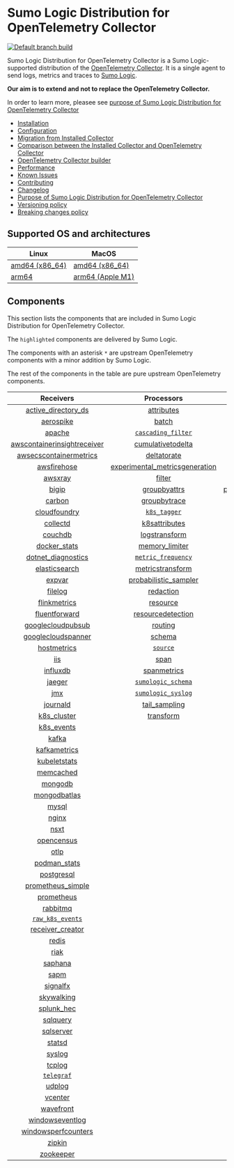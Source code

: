 # Sumo Logic Distribution for OpenTelemetry Collector

[![Default branch build](https://github.com/SumoLogic/sumologic-otel-collector/actions/workflows/dev_builds.yml/badge.svg)](https://github.com/SumoLogic/sumologic-otel-collector/actions/workflows/dev_builds.yml)

Sumo Logic Distribution for OpenTelemetry Collector is a Sumo Logic-supported distribution of the [OpenTelemetry Collector][otc_link].
It is a single agent to send logs, metrics and traces to [Sumo Logic][sumologic].

**Our aim is to extend and not to replace the OpenTelemetry Collector.**

In order to learn more, pleasee see [purpose of Sumo Logic Distribution for OpenTelemetry Collector](./docs/upstream-relation.md#purpose-of-sumo-logic-distribution-for-opentelemetry-collector)

[otc_link]: https://github.com/open-telemetry/opentelemetry-collector
[sumologic]: https://www.sumologic.com

- [Installation](docs/installation.md)
- [Configuration](docs/configuration.md)
- [Migration from Installed Collector](docs/migration.md)
- [Comparison between the Installed Collector and OpenTelemetry Collector](docs/comparison.md)
- [OpenTelemetry Collector builder](./otelcolbuilder/README.md)
- [Performance](docs/performance.md)
- [Known Issues](docs/known-issues.md)
- [Contributing](./CONTRIBUTING.md)
- [Changelog](./CHANGELOG.md)
- [Purpose of Sumo Logic Distribution for OpenTelemetry Collector](./docs/upstream-relation.md#purpose-of-sumo-logic-distribution-for-opentelemetry-collector)
- [Versioning policy](./docs/upstream-relation.md#versioning-policy)
- [Breaking changes policy](./docs/upstream-relation.md#breaking-changes-policy)

## Supported OS and architectures

| Linux                         | MacOS                         |
|-------------------------------|-------------------------------|
| [amd64 (x86_64)][linux_amd64] | [amd64 (x86_64)][mac_amd64]   |
| [arm64][linux_arm64]          | [arm64 (Apple M1)][mac_arm64] |

[linux_amd64]: ./docs/installation.md#linux-on-amd64-x86-64
[linux_arm64]: ./docs/installation.md#linux-on-arm64
[mac_amd64]: ./docs/installation.md#macos-on-amd64-x86-64
[mac_arm64]: ./docs/installation.md#macos-on-arm64-apple-m1-x86-64

## Components

This section lists the components that are included in Sumo Logic Distribution for OpenTelemetry Collector.

The `highlighted` components are delivered by Sumo Logic.

The components with an asterisk `*` are upstream OpenTelemetry components with a minor addition by Sumo Logic.

The rest of the components in the table are pure upstream OpenTelemetry components.

|                         Receivers                          |                          Processors                          |                Exporters                 |                    Extensions                    |
|:----------------------------------------------------------:|:------------------------------------------------------------:|:----------------------------------------:|:------------------------------------------------:|
|      [active_directory_ds][activedirectorydsreceiver]      |              [attributes][attributesprocessor]               |         [carbon][carbonexporter]         |         [asapclient][asapauthextension]          |
|               [aerospike][aerospikereceiver]               |                   [batch][batchprocessor]                    |           [file][fileexporter]           |               [awsproxy][awsproxy]               |
|                  [apache][apachereceiver]                  |        [`cascading_filter`][cascadingfilterprocessor]        |          [kafka][kafkaexporter]          |         [basicauth][basicauthextension]          |
| [awscontainerinsightreceiver][awscontainerinsightreceiver] |       [cumulativetodelta][cumulativetodeltaprocessor]        |  [loadbalancing][loadbalancingexporter]  |   [bearertokenauth][bearertokenauthextension]    |
|  [awsecscontainermetrics][awsecscontainermetricsreceiver]  |             [deltatorate][deltatorateprocessor]              |        [logging][loggingexporter]        |             [db_storage][dbstorage]              |
|             [awsfirehose][awsfirehosereceiver]             | [experimental_metricsgeneration][metricsgenerationprocessor] |           [otlp][otlpexporter]           |        [docker_observer][dockerobserver]         |
|                 [awsxray][awsxrayreceiver]                 |                  [filter][filterprocessor]                   |       [otlphttp][otlphttpexporter]       |           [ecs_observer][ecsobserver]            |
|                   [bigip][bigipreceiver]                   |            [groupbyattrs][groupbyattrsprocessor]             | [prometheusexporter][prometheusexporter] |       [ecs_task_observer][ecstaskobserver]       |
|                  [carbon][carbonreceiver]                  |            [groupbytrace][groupbytraceprocessor]             |     [`sumologic`][sumologicexporter]     |           [file_storage][filestorage]            |
|            [cloudfoundry][cloudfoundryreceiver]            |                 [`k8s_tagger`][k8sprocessor]                 |                                          | [headerssetterextension][headerssetterextension] |
|                [collectd][collectdreceiver]                |           [k8sattributes][k8sattributesprocessor]            |                                          |       [health_check][healthcheckextension]       |
|                 [couchdb][couchdbreceiver]                 |           [logstransform][logstransformprocessor]            |                                          |          [host_observer][hostobserver]           |
|            [docker_stats][dockerstatsreceiver]             |           [memory_limiter][memorylimiterprocessor]           |                                          |         [http_forwarder][httpforwarder]          |
|      [dotnet_diagnostics][dotnetdiagnosticsreceiver]       |        [`metric_frequency`][metricfrequencyprocessor]        |                                          |   [jaegerremotesampling][jaegerremotesampling]   |
|           [elasticsearch][elasticsearchreceiver]           |        [metricstransform][metricstransformprocessor]         |                                          |           [k8s_observer][k8sobserver]            |
|                  [expvar][expvarreceiver]                  |    [probabilistic_sampler][probabilisticsamplerprocessor]    |                                          |        [memory_ballast][ballastextension]        |
|                 [filelog][filelogreceiver]                 |               [redaction][redactionprocessor]                |                                          |    [oauth2client][oauth2clientauthextension]     |
|            [flinkmetrics][flinkmetricsreceiver]            |                [resource][resourceprocessor]                 |                                          |            [oidc][oidcauthextension]             |
|           [fluentforward][fluentforwardreceiver]           |       [resourcedetection][resourcedetectionprocessor]        |                                          |             [pprof][pprofextension]              |
|       [googlecloudpubsub][googlecloudpubsubreceiver]       |                 [routing][routingprocessor]                  |                                          |         [sigv4auth][sigv4authextension]          |
|      [googlecloudspanner][googlecloudspannerreceiver]      |                  [schema][schemaprocessor]                   |                                          |        [`sumologic`][sumologicextension]         |
|             [hostmetrics][hostmetricsreceiver]             |                 [`source`][sourceprocessor]                  |                                          |            [zpages][zpagesextension]             |
|                     [iis][iisreceiver]                     |                    [span][spanprocessor]                     |                                          |                                                  |
|                [influxdb][influxdbreceiver]                |             [spanmetrics][spanmetricsprocessor]              |                                          |                                                  |
|                  [jaeger][jaegerreceiver]                  |        [`sumologic_schema`][sumologicschemaprocessor]        |                                          |                                                  |
|                     [jmx][jmxreceiver]                     |        [`sumologic_syslog`][sumologicsyslogprocessor]        |                                          |                                                  |
|                [journald][journaldreceiver]                |            [tail_sampling][tailsamplingprocessor]            |                                          |                                                  |
|             [k8s_cluster][k8sclusterreceiver]              |               [transform][transformprocessor]                |                                          |                                                  |
|              [k8s_events][k8seventsreceiver]               |                                                              |                                          |                                                  |
|                   [kafka][kafkareceiver]                   |                                                              |                                          |                                                  |
|            [kafkametrics][kafkametricsreceiver]            |                                                              |                                          |                                                  |
|            [kubeletstats][kubeletstatsreceiver]            |                                                              |                                          |                                                  |
|               [memcached][memcachedreceiver]               |                                                              |                                          |                                                  |
|                 [mongodb][mongodbreceiver]                 |                                                              |                                          |                                                  |
|            [mongodbatlas][mongodbatlasreceiver]            |                                                              |                                          |                                                  |
|                   [mysql][mysqlreceiver]                   |                                                              |                                          |                                                  |
|                   [nginx][nginxreceiver]                   |                                                              |                                          |                                                  |
|                    [nsxt][nsxtreceiver]                    |                                                              |                                          |                                                  |
|              [opencensus][opencensusreceiver]              |                                                              |                                          |                                                  |
|                    [otlp][otlpreceiver]                    |                                                              |                                          |                                                  |
|               [podman_stats][podmanreceiver]               |                                                              |                                          |                                                  |
|              [postgresql][postgresqlreceiver]              |                                                              |                                          |                                                  |
|       [prometheus_simple][simpleprometheusreceiver]        |                                                              |                                          |                                                  |
|              [prometheus][prometheusreceiver]              |                                                              |                                          |                                                  |
|                [rabbitmq][rabbitmqreceiver]                |                                                              |                                          |                                                  |
|          [`raw_k8s_events`][rawk8seventsreceiver]          |                                                              |                                          |                                                  |
|            [receiver_creator][receivercreator]             |                                                              |                                          |                                                  |
|                   [redis][redisreceiver]                   |                                                              |                                          |                                                  |
|                    [riak][riakreceiver]                    |                                                              |                                          |                                                  |
|                 [saphana][saphanareceiver]                 |                                                              |                                          |                                                  |
|                    [sapm][sapmreceiver]                    |                                                              |                                          |                                                  |
|                [signalfx][signalfxreceiver]                |                                                              |                                          |                                                  |
|              [skywalking][skywalkingreceiver]              |                                                              |                                          |                                                  |
|              [splunk_hec][splunkhecreceiver]               |                                                              |                                          |                                                  |
|                [sqlquery][sqlqueryreceiver]                |                                                              |                                          |                                                  |
|               [sqlserver][sqlserverreceiver]               |                                                              |                                          |                                                  |
|                  [statsd][statsdreceiver]                  |                                                              |                                          |                                                  |
|                  [syslog][syslogreceiver]                  |                                                              |                                          |                                                  |
|                  [tcplog][tcplogreceiver]                  |                                                              |                                          |                                                  |
|               [`telegraf`][telegrafreceiver]               |                                                              |                                          |                                                  |
|                  [udplog][udplogreceiver]                  |                                                              |                                          |                                                  |
|                 [vcenter][vcenterreceiver]                 |                                                              |                                          |                                                  |
|               [wavefront][wavefrontreceiver]               |                                                              |                                          |                                                  |
|         [windowseventlog][windowseventlogreceiver]         |                                                              |                                          |                                                  |
|     [windowsperfcounters][windowsperfcountersreceiver]     |                                                              |                                          |                                                  |
|                  [zipkin][zipkinreceiver]                  |                                                              |                                          |                                                  |
|               [zookeeper][zookeeperreceiver]               |                                                              |                                          |                                                  |

[activedirectorydsreceiver]: https://github.com/open-telemetry/opentelemetry-collector-contrib/tree/v0.62.0/receiver/activedirectorydsreceiver
[aerospikereceiver]: https://github.com/open-telemetry/opentelemetry-collector-contrib/tree/v0.62.0/receiver/aerospikereceiver
[apachereceiver]: https://github.com/open-telemetry/opentelemetry-collector-contrib/tree/v0.62.0/receiver/apachereceiver
[awscontainerinsightreceiver]: https://github.com/open-telemetry/opentelemetry-collector-contrib/tree/v0.62.0/receiver/awscontainerinsightreceiver
[awsecscontainermetricsreceiver]: https://github.com/open-telemetry/opentelemetry-collector-contrib/tree/v0.62.0/receiver/awsecscontainermetricsreceiver
[awsfirehosereceiver]: https://github.com/open-telemetry/opentelemetry-collector-contrib/tree/v0.62.0/receiver/awsfirehosereceiver
[awsxrayreceiver]: https://github.com/open-telemetry/opentelemetry-collector-contrib/tree/v0.62.0/receiver/awsxrayreceiver
[bigipreceiver]: https://github.com/open-telemetry/opentelemetry-collector-contrib/tree/v0.62.0/receiver/bigipreceiver
[carbonreceiver]: https://github.com/open-telemetry/opentelemetry-collector-contrib/tree/v0.62.0/receiver/carbonreceiver
[cloudfoundryreceiver]: https://github.com/open-telemetry/opentelemetry-collector-contrib/tree/v0.62.0/receiver/cloudfoundryreceiver
[collectdreceiver]: https://github.com/open-telemetry/opentelemetry-collector-contrib/tree/v0.62.0/receiver/collectdreceiver
[couchdbreceiver]: https://github.com/open-telemetry/opentelemetry-collector-contrib/tree/v0.62.0/receiver/couchdbreceiver
[dockerstatsreceiver]: https://github.com/open-telemetry/opentelemetry-collector-contrib/tree/v0.62.0/receiver/dockerstatsreceiver
[dotnetdiagnosticsreceiver]: https://github.com/open-telemetry/opentelemetry-collector-contrib/tree/v0.62.0/receiver/dotnetdiagnosticsreceiver
[elasticsearchreceiver]: https://github.com/open-telemetry/opentelemetry-collector-contrib/tree/v0.62.0/receiver/elasticsearchreceiver
[expvarreceiver]: https://github.com/open-telemetry/opentelemetry-collector-contrib/tree/v0.62.0/receiver/expvarreceiver
[filelogreceiver]: https://github.com/open-telemetry/opentelemetry-collector-contrib/tree/v0.62.0/receiver/filelogreceiver
[flinkmetricsreceiver]: https://github.com/open-telemetry/opentelemetry-collector-contrib/tree/v0.62.0/receiver/flinkmetricsreceiver
[fluentforwardreceiver]: https://github.com/open-telemetry/opentelemetry-collector-contrib/tree/v0.62.0/receiver/fluentforwardreceiver
[googlecloudpubsubreceiver]: https://github.com/open-telemetry/opentelemetry-collector-contrib/tree/v0.62.0/receiver/googlecloudpubsubreceiver
[googlecloudspannerreceiver]: https://github.com/open-telemetry/opentelemetry-collector-contrib/tree/v0.62.0/receiver/googlecloudspannerreceiver
[hostmetricsreceiver]: https://github.com/open-telemetry/opentelemetry-collector-contrib/tree/v0.62.0/receiver/hostmetricsreceiver
[iisreceiver]: https://github.com/open-telemetry/opentelemetry-collector-contrib/tree/v0.62.0/receiver/iisreceiver
[influxdbreceiver]: https://github.com/open-telemetry/opentelemetry-collector-contrib/tree/v0.62.0/receiver/influxdbreceiver
[jaegerreceiver]: https://github.com/open-telemetry/opentelemetry-collector-contrib/tree/v0.62.0/receiver/jaegerreceiver
[jmxreceiver]: https://github.com/open-telemetry/opentelemetry-collector-contrib/tree/v0.62.0/receiver/jmxreceiver
[journaldreceiver]: https://github.com/open-telemetry/opentelemetry-collector-contrib/tree/v0.62.0/receiver/journaldreceiver
[k8sclusterreceiver]: https://github.com/open-telemetry/opentelemetry-collector-contrib/tree/v0.62.0/receiver/k8sclusterreceiver
[k8seventsreceiver]: https://github.com/open-telemetry/opentelemetry-collector-contrib/tree/v0.62.0/receiver/k8seventsreceiver
[kafkareceiver]: https://github.com/open-telemetry/opentelemetry-collector-contrib/tree/v0.62.0/receiver/kafkareceiver
[kafkametricsreceiver]: https://github.com/open-telemetry/opentelemetry-collector-contrib/tree/v0.62.0/receiver/kafkametricsreceiver
[kubeletstatsreceiver]: https://github.com/open-telemetry/opentelemetry-collector-contrib/tree/v0.62.0/receiver/kubeletstatsreceiver
[memcachedreceiver]: https://github.com/open-telemetry/opentelemetry-collector-contrib/tree/v0.62.0/receiver/memcachedreceiver
[mongodbreceiver]: https://github.com/open-telemetry/opentelemetry-collector-contrib/tree/v0.62.0/receiver/mongodbreceiver
[mongodbatlasreceiver]: https://github.com/open-telemetry/opentelemetry-collector-contrib/tree/v0.62.0/receiver/mongodbatlasreceiver
[mysqlreceiver]: https://github.com/open-telemetry/opentelemetry-collector-contrib/tree/v0.62.0/receiver/mysqlreceiver
[nginxreceiver]: https://github.com/open-telemetry/opentelemetry-collector-contrib/tree/v0.62.0/receiver/nginxreceiver
[nsxtreceiver]: https://github.com/open-telemetry/opentelemetry-collector-contrib/tree/v0.62.0/receiver/nsxtreceiver
[opencensusreceiver]: https://github.com/open-telemetry/opentelemetry-collector-contrib/tree/v0.62.0/receiver/opencensusreceiver
[otlpreceiver]: https://github.com/open-telemetry/opentelemetry-collector/tree/v0.62.0/receiver/otlpreceiver
[podmanreceiver]: https://github.com/open-telemetry/opentelemetry-collector-contrib/tree/v0.62.0/receiver/podmanreceiver
[postgresqlreceiver]: https://github.com/open-telemetry/opentelemetry-collector-contrib/tree/v0.62.0/receiver/postgresqlreceiver
[simpleprometheusreceiver]: https://github.com/open-telemetry/opentelemetry-collector-contrib/tree/v0.62.0/receiver/simpleprometheusreceiver
[prometheusreceiver]: https://github.com/open-telemetry/opentelemetry-collector-contrib/tree/v0.62.0/receiver/prometheusreceiver
[rabbitmqreceiver]: https://github.com/open-telemetry/opentelemetry-collector-contrib/tree/v0.62.0/receiver/rabbitmqreceiver
[rawk8seventsreceiver]: ./pkg/receiver/rawk8seventsreceiver
[receivercreator]: https://github.com/open-telemetry/opentelemetry-collector-contrib/tree/v0.62.0/receiver/receivercreator
[redisreceiver]: https://github.com/open-telemetry/opentelemetry-collector-contrib/tree/v0.62.0/receiver/redisreceiver
[riakreceiver]: https://github.com/open-telemetry/opentelemetry-collector-contrib/tree/v0.62.0/receiver/riakreceiver
[saphanareceiver]: https://github.com/open-telemetry/opentelemetry-collector-contrib/tree/v0.62.0/receiver/saphanareceiver
[sapmreceiver]: https://github.com/open-telemetry/opentelemetry-collector-contrib/tree/v0.62.0/receiver/sapmreceiver
[signalfxreceiver]: https://github.com/open-telemetry/opentelemetry-collector-contrib/tree/v0.62.0/receiver/signalfxreceiver
[skywalkingreceiver]: https://github.com/open-telemetry/opentelemetry-collector-contrib/tree/v0.62.0/receiver/skywalkingreceiver
[splunkhecreceiver]: https://github.com/open-telemetry/opentelemetry-collector-contrib/tree/v0.62.0/receiver/splunkhecreceiver
[sqlqueryreceiver]: https://github.com/open-telemetry/opentelemetry-collector-contrib/tree/v0.62.0/receiver/sqlqueryreceiver
[sqlserverreceiver]: https://github.com/open-telemetry/opentelemetry-collector-contrib/tree/v0.62.0/receiver/sqlserverreceiver
[statsdreceiver]: https://github.com/open-telemetry/opentelemetry-collector-contrib/tree/v0.62.0/receiver/statsdreceiver
[syslogreceiver]: https://github.com/open-telemetry/opentelemetry-collector-contrib/tree/v0.62.0/receiver/syslogreceiver
[tcplogreceiver]: https://github.com/open-telemetry/opentelemetry-collector-contrib/tree/v0.62.0/receiver/tcplogreceiver
[telegrafreceiver]: ./pkg/receiver/telegrafreceiver
[udplogreceiver]: https://github.com/open-telemetry/opentelemetry-collector-contrib/tree/v0.62.0/receiver/udplogreceiver
[vcenterreceiver]: https://github.com/open-telemetry/opentelemetry-collector-contrib/tree/v0.62.0/receiver/vcenterreceiver
[wavefrontreceiver]: https://github.com/open-telemetry/opentelemetry-collector-contrib/tree/v0.62.0/receiver/wavefrontreceiver
[windowseventlogreceiver]: https://github.com/open-telemetry/opentelemetry-collector-contrib/tree/v0.62.0/receiver/windowseventlogreceiver
[windowsperfcountersreceiver]: https://github.com/open-telemetry/opentelemetry-collector-contrib/tree/v0.62.0/receiver/windowsperfcountersreceiver
[zipkinreceiver]: https://github.com/open-telemetry/opentelemetry-collector-contrib/tree/v0.62.0/receiver/zipkinreceiver
[zookeeperreceiver]: https://github.com/open-telemetry/opentelemetry-collector-contrib/tree/v0.62.0/receiver/zookeeperreceiver

[attributesprocessor]: https://github.com/open-telemetry/opentelemetry-collector-contrib/tree/v0.62.0/processor/attributesprocessor
[batchprocessor]: https://github.com/open-telemetry/opentelemetry-collector/tree/v0.62.0/processor/batchprocessor
[cascadingfilterprocessor]: ./pkg/processor/cascadingfilterprocessor
[cumulativetodeltaprocessor]: https://github.com/open-telemetry/opentelemetry-collector-contrib/tree/v0.62.0/processor/cumulativetodeltaprocessor
[deltatorateprocessor]: https://github.com/open-telemetry/opentelemetry-collector-contrib/tree/v0.62.0/processor/deltatorateprocessor
[metricsgenerationprocessor]: https://github.com/open-telemetry/opentelemetry-collector-contrib/tree/v0.62.0/processor/metricsgenerationprocessor

[filterprocessor]: https://github.com/open-telemetry/opentelemetry-collector-contrib/tree/v0.62.0/processor/filterprocessor
[groupbyattrsprocessor]: https://github.com/open-telemetry/opentelemetry-collector-contrib/tree/v0.62.0/processor/groupbyattrsprocessor
[groupbytraceprocessor]: https://github.com/open-telemetry/opentelemetry-collector-contrib/tree/v0.62.0/processor/groupbytraceprocessor
[k8sprocessor]: ./pkg/processor/k8sprocessor
[k8sattributesprocessor]: https://github.com/open-telemetry/opentelemetry-collector-contrib/tree/v0.62.0/processor/k8sattributesprocessor
[logstransformprocessor]: https://github.com/open-telemetry/opentelemetry-collector-contrib/tree/v0.62.0/processor/logstransformprocessor
[memorylimiterprocessor]: https://github.com/open-telemetry/opentelemetry-collector/tree/v0.62.0/processor/memorylimiterprocessor
[metricfrequencyprocessor]: ./pkg/processor/metricfrequencyprocessor
[metricstransformprocessor]: https://github.com/open-telemetry/opentelemetry-collector-contrib/tree/v0.62.0/processor/metricstransformprocessor
[probabilisticsamplerprocessor]: https://github.com/open-telemetry/opentelemetry-collector-contrib/tree/v0.62.0/processor/probabilisticsamplerprocessor
[redactionprocessor]: https://github.com/open-telemetry/opentelemetry-collector-contrib/tree/v0.62.0/processor/redactionprocessor
[resourceprocessor]: https://github.com/open-telemetry/opentelemetry-collector-contrib/tree/v0.62.0/processor/resourceprocessor
[resourcedetectionprocessor]: https://github.com/open-telemetry/opentelemetry-collector-contrib/tree/v0.62.0/processor/resourcedetectionprocessor
[routingprocessor]: https://github.com/open-telemetry/opentelemetry-collector-contrib/tree/v0.62.0/processor/routingprocessor
[schemaprocessor]: https://github.com/open-telemetry/opentelemetry-collector-contrib/tree/v0.62.0/processor/schemaprocessor
[sourceprocessor]: ./pkg/processor/sourceprocessor
[spanprocessor]: https://github.com/open-telemetry/opentelemetry-collector-contrib/tree/v0.62.0/processor/spanprocessor
[spanmetricsprocessor]: https://github.com/open-telemetry/opentelemetry-collector-contrib/tree/v0.62.0/processor/spanmetricsprocessor
[sumologicschemaprocessor]: ./pkg/processor/sumologicschemaprocessor
[sumologicsyslogprocessor]: ./pkg/processor/sumologicsyslogprocessor
[tailsamplingprocessor]: https://github.com/open-telemetry/opentelemetry-collector-contrib/tree/v0.62.0/processor/tailsamplingprocessor
[transformprocessor]: https://github.com/open-telemetry/opentelemetry-collector-contrib/tree/v0.62.0/processor/transformprocessor

[carbonexporter]: https://github.com/open-telemetry/opentelemetry-collector-contrib/tree/v0.62.0/exporter/carbonexporter
[fileexporter]: https://github.com/open-telemetry/opentelemetry-collector-contrib/tree/v0.62.0/exporter/fileexporter
[kafkaexporter]: https://github.com/open-telemetry/opentelemetry-collector-contrib/tree/v0.62.0/exporter/kafkaexporter
[loadbalancingexporter]: https://github.com/open-telemetry/opentelemetry-collector-contrib/tree/v0.62.0/exporter/loadbalancingexporter
[loggingexporter]: https://github.com/open-telemetry/opentelemetry-collector/tree/v0.62.0/exporter/loggingexporter
[otlpexporter]: https://github.com/open-telemetry/opentelemetry-collector/tree/v0.62.0/exporter/otlpexporter
[otlphttpexporter]: https://github.com/open-telemetry/opentelemetry-collector/tree/v0.62.0/exporter/otlphttpexporter
[prometheusexporter]: https://github.com/open-telemetry/opentelemetry-collector-contrib/tree/v0.62.0/exporter/prometheusexporter
[sumologicexporter]: ./pkg/exporter/sumologicexporter

[asapauthextension]: https://github.com/open-telemetry/opentelemetry-collector-contrib/tree/v0.62.0/extension/asapauthextension
[awsproxy]: https://github.com/open-telemetry/opentelemetry-collector-contrib/tree/v0.62.0/extension/awsproxy
[basicauthextension]: https://github.com/open-telemetry/opentelemetry-collector-contrib/tree/v0.62.0/extension/basicauthextension
[bearertokenauthextension]: https://github.com/open-telemetry/opentelemetry-collector-contrib/tree/v0.62.0/extension/bearertokenauthextension
[dbstorage]: https://github.com/open-telemetry/opentelemetry-collector-contrib/tree/v0.62.0/extension/storage/dbstorage
[dockerobserver]: https://github.com/open-telemetry/opentelemetry-collector-contrib/tree/v0.62.0/extension/observer/dockerobserver
[ecsobserver]: https://github.com/open-telemetry/opentelemetry-collector-contrib/tree/v0.62.0/extension/observer/ecsobserver
[ecstaskobserver]: https://github.com/open-telemetry/opentelemetry-collector-contrib/tree/v0.62.0/extension/observer/ecstaskobserver
[filestorage]: https://github.com/open-telemetry/opentelemetry-collector-contrib/tree/v0.62.0/extension/storage/filestorage
[headerssetterextension]: https://github.com/open-telemetry/opentelemetry-collector-contrib/tree/v0.62.0/extension/headerssetterextension
[healthcheckextension]: https://github.com/open-telemetry/opentelemetry-collector-contrib/tree/v0.62.0/extension/healthcheckextension
[hostobserver]: https://github.com/open-telemetry/opentelemetry-collector-contrib/tree/v0.62.0/extension/observer/hostobserver
[httpforwarder]: https://github.com/open-telemetry/opentelemetry-collector-contrib/tree/v0.62.0/extension/httpforwarder
[jaegerremotesampling]: https://github.com/open-telemetry/opentelemetry-collector-contrib/tree/v0.62.0/extension/jaegerremotesampling
[k8sobserver]: https://github.com/open-telemetry/opentelemetry-collector-contrib/tree/v0.62.0/extension/observer/k8sobserver
[ballastextension]: https://github.com/open-telemetry/opentelemetry-collector/tree/v0.62.0/extension/ballastextension
[oauth2clientauthextension]: https://github.com/open-telemetry/opentelemetry-collector-contrib/tree/v0.62.0/extension/oauth2clientauthextension
[oidcauthextension]: https://github.com/open-telemetry/opentelemetry-collector-contrib/tree/v0.62.0/extension/oidcauthextension
[pprofextension]: https://github.com/open-telemetry/opentelemetry-collector-contrib/tree/v0.62.0/extension/pprofextension
[sigv4authextension]: https://github.com/open-telemetry/opentelemetry-collector-contrib/tree/v0.62.0/extension/sigv4authextension
[sumologicextension]: ./pkg/extension/sumologicextension
[zpagesextension]: https://github.com/open-telemetry/opentelemetry-collector/tree/v0.62.0/extension/zpagesextension
